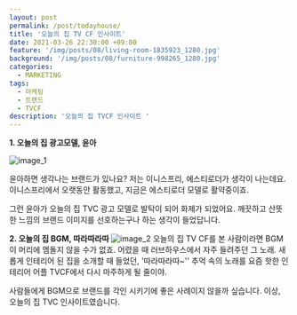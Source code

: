 ```yaml
---
layout: post
permalink: /post/todayhouse/
title: '오늘의 집 TV CF 인사이트'
date: 2021-03-26 22:30:00 +09:00
feature: '/img/posts/08/living-room-1835923_1280.jpg'
background: '/img/posts/08/furniture-998265_1280.jpg'
categories:
  - MARKETING
tags:
  - 마케팅
  - 트렌드
  - TVCF
description: '오늘의 집 TVCF 인사이트 '
---
```


**1. 오늘의 집 광고모델, 윤아**

![image_1](https://i.ytimg.com/vi/WY2Gk2B7bJk/maxresdefault.jpg)

윤아하면 생각나는 브랜드가 있나요?
저는 이니스프리, 에스티로더가 생각이 나는데요.
이니스프리에서 오랫동안 활동했고, 지금은 에스티로더 모델로 활약중이죠.

그런 윤아가 오늘의 집 TVC 광고 모델로 발탁이 되어 화제가 되었어요.
깨끗하고 산뜻한 느낌의 브랜드 이미지를 선호하는구나 하는 생각이 들었답니다.

**2. 오늘의 집 BGM, 따라따라따**
![image_2](https://i.ytimg.com/vi/jsNnzz-zgiw/maxresdefault.jpg)
오늘의 집 TV CF를 본 사람이라면 BGM이 머리에 멤돌지 않을 수가 없죠.
어렸을 때 러브하우스에서 자주 들려주던 그 노래.
새롭게 인테리어 된 집을 소개할 때 들었던, '따라따라따~''
추억 속의 노래를 요즘 핫한 인테리어 어플 TVCF에서 다시 마주하게 될 줄이야.

사람들에게 BGM으로 브랜드를 각인 시키기에 좋은 사례이지 않을까 싶습니다.
이상, 오늘의 집 TVC 인사이트였습니다.
